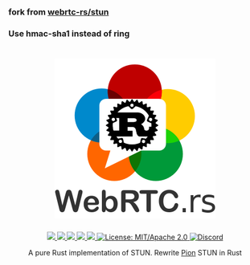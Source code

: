 <h3>fork from <a href="https://github.com/webrtc-rs/webrtc/tree/master/stun">webrtc-rs/stun</a></h3>
<h3>Use hmac-sha1 instead of ring</h3>
<h1 align="center">
 <a href="https://webrtc.rs"><img src="./doc/webrtc.rs.png" alt="WebRTC.rs"></a>
 <br>
</h1>
<p align="center">
 <a href="https://github.com/webrtc-rs/stun/actions">
  <img src="https://github.com/webrtc-rs/stun/workflows/cargo/badge.svg">
 </a>
 <a href="https://codecov.io/gh/webrtc-rs/stun">
  <img src="https://codecov.io/gh/webrtc-rs/stun/branch/main/graph/badge.svg">
 </a>
 <a href="https://deps.rs/repo/github/webrtc-rs/stun">
  <img src="https://deps.rs/repo/github/webrtc-rs/stun/status.svg">
 </a>
 <a href="https://crates.io/crates/stun">
  <img src="https://img.shields.io/crates/v/stun.svg">
 </a>
 <a href="https://docs.rs/stun">
  <img src="https://docs.rs/stun/badge.svg">
 </a>
 <a href="https://doc.rust-lang.org/1.6.0/complement-project-faq.html#why-dual-mitasl2-license">
  <img src="https://img.shields.io/badge/license-MIT%2FApache--2.0-blue" alt="License: MIT/Apache 2.0">
 </a>
 <a href="https://discord.gg/4Ju8UHdXMs">
  <img src="https://img.shields.io/discord/800204819540869120?logo=discord" alt="Discord">
 </a>
</p>
<p align="center">
 A pure Rust implementation of STUN. Rewrite <a href="https://github.com/pion/stun/releases/tag/v0.3.5">Pion</a> STUN in Rust
</p>
